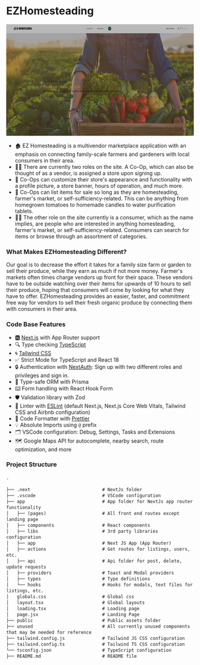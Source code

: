 # EZHomesteading

<p align="center">
  <a href="https://ezhomesteading.com/how-ezh-works/"><img height="300" src="public/readme/ezh.png?raw=true" alt="EZ Homesteading Landing Page"></a>
</p>

- 🏚️ EZ Homesteading is a multivendor marketplace application with an emphasis on connecting family-scale farmers and gardeners with local consumers in their area.
- 🧑‍🌾 There are currently two roles on the site. A Co-Op, which can also be thought of as a vendor, is assigned a store upon signing up.
- 👀 Co-Ops can customize their store's appearance and functionality with a profile picture, a store banner, hours of operation, and much more.
- 🍅 Co-Ops can list items for sale so long as they are homesteading, farmer's market, or self-sufficiency-related. This can be anything from homegrown tomatoes to homemade candles to water purification tablets.
- 👱‍♂️ The other role on the site currently is a consumer, which as the name implies, are people who are interested in anything homesteading, farmer's market, or self-sufficiency-related. Consumers can search for items or browse through an assortment of categories.

### What Makes EZHomesteading Different?

Our goal is to decrease the effort it takes for a family size farm or garden to sell their produce, while they earn as much if not more money. Farmer's markets often times charge vendors up front for their space. These vendors have to be outside watching over their items for upwards of 10 hours to sell their produce, hoping that consumers will come by looking for what they have to offer. EZHomesteading provides an easier, faster, and commitment free way for vendors to sell their fresh organic produce by connecting them with consumers in their area.

### Code Base Features

- 🅽 [Next.js](https://nextjs.org) with App Router support
- 🔍 Type checking [TypeScript](https://www.typescriptlang.org)
- 🌀 [Tailwind CSS](https://tailwindcss.com)
- ✅ Strict Mode for TypeScript and React 18
- 🔒 Authentication with [NextAuth](https://next-auth.js.org/): Sign up with two different roles and privileges and sign in.
- 🔼 Type-safe ORM with Prisma
- ⌨️ Form handling with React Hook Form
- 🛡️ Validation library with Zod
- 🔧 Linter with [ESLint](https://eslint.org) (default Next.js, Next.js Core Web Vitals, Tailwind CSS and Airbnb configuration)
- 💖 Code Formatter with [Prettier](https://prettier.io)
- 💡 Absolute Imports using `@` prefix
- 🗂 VSCode configuration: Debug, Settings, Tasks and Extensions
- 🗺️ Google Maps API for autocomplete, nearby search, route optimization, and more

### Project Structure

```shell
.

├── .next                           # NextJs folder
├── .vscode                         # VSCode configuration
├── app                             # App folder for NextJs app router functionality
│   ├── (pages)                     # All front end routes except landing page
│   ├── components                  # React components
│   ├── libs                        # 3rd party libraries configuration
│   ├── app                         # Next JS App (App Router)
│   ├── actions                     # Get routes for listings, users, etc.
│   ├── api                         # Api folder for post, delete, update requests
│   ├── providers                   # Toast and Modal providers
│   ├── types                       # Type definitions
│   └── hooks                       # Hooks for modals, text files for listings, etc.
│   globals.css                     # Global css
│   layout.tsx                      # Global layouts
│   loading.tsx                     # Loading page
│   page.jsx                        # Landing Page
├── public                          # Public assets folder
├── unused                          # All currently unused components that may be needed for reference
├── tailwind.config.js              # Tailwind JS CSS configuration
├── tailwind.config.ts              # Tailwind TS CSS configuration
└── tsconfig.json                   # TypeScript configuration
├── README.md                       # README file
```
